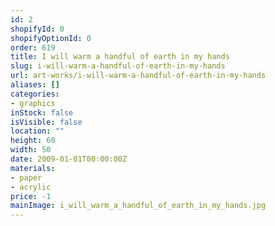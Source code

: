 ```yaml
---
id: 2
shopifyId: 0
shopifyOptionId: 0
order: 619
title: I will warm a handful of earth in my hands
slug: i-will-warm-a-handful-of-earth-in-my-hands
url: art-works/i-will-warm-a-handful-of-earth-in-my-hands
aliases: []
categories:
- graphics
inStock: false
isVisible: false
location: ""
height: 60
width: 50
date: 2009-01-01T00:00:00Z
materials:
- paper
- acrylic
price: -1
mainImage: i_will_warm_a_handful_of_earth_in_my_hands.jpg
---
```

